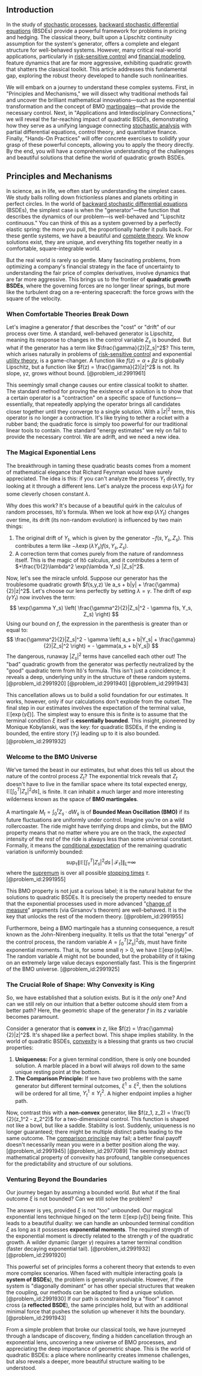 ## Introduction
In the study of [stochastic processes](@article_id:141072), [backward stochastic differential equations](@article_id:191975) (BSDEs) provide a powerful framework for problems in pricing and hedging. The classical theory, built upon a Lipschitz continuity assumption for the system's generator, offers a complete and elegant structure for well-behaved systems. However, many critical real-world applications, particularly in [risk-sensitive control](@article_id:193982) and [financial modeling](@article_id:144827), feature dynamics that are far more aggressive, exhibiting quadratic growth that shatters the classical toolkit. This article addresses this fundamental gap, exploring the robust theory developed to handle such nonlinearities.

We will embark on a journey to understand these complex systems. First, in "Principles and Mechanisms," we will dissect why traditional methods fail and uncover the brilliant mathematical innovations—such as the exponential transformation and the concept of BMO [martingales](@article_id:267285)—that provide the necessary control. Next, in "Applications and Interdisciplinary Connections," we will reveal the far-reaching impact of quadratic BSDEs, demonstrating how they serve as a unifying language connecting [stochastic analysis](@article_id:188315) with partial differential equations, control theory, and quantitative finance. Finally, "Hands-On Practices" will offer concrete exercises to solidify your grasp of these powerful concepts, allowing you to apply the theory directly. By the end, you will have a comprehensive understanding of the challenges and beautiful solutions that define the world of quadratic growth BSDEs.

## Principles and Mechanisms

In science, as in life, we often start by understanding the simplest cases. We study balls rolling down frictionless planes and planets orbiting in perfect circles. In the world of [backward stochastic differential equations](@article_id:191975) (BSDEs), the simplest case is when the "generator"—the function that describes the dynamics of our problem—is well-behaved and "Lipschitz continuous." You can think of this as a system governed by a perfectly elastic spring: the more you pull, the proportionally harder it pulls back. For these gentle systems, we have a beautiful and [complete theory](@article_id:154606). We know solutions exist, they are unique, and everything fits together neatly in a comfortable, square-integrable world.

But the real world is rarely so gentle. Many fascinating problems, from optimizing a company's financial strategy in the face of uncertainty to understanding the fair price of complex derivatives, involve dynamics that are far more aggressive. This brings us to the frontier of **quadratic growth BSDEs**, where the governing forces are no longer linear springs, but more like the turbulent drag on a re-entering spacecraft: the force grows with the square of the velocity.

### When Comfortable Theories Break Down

Let's imagine a generator $f$ that describes the "cost" or "drift" of our process over time. A standard, well-behaved generator is Lipschitz, meaning its response to changes in the control variable $Z_s$ is bounded. But what if the generator has a term like $\frac{\gamma}{2}|Z_s|^2$? This term, which arises naturally in problems of [risk-sensitive control](@article_id:193982) and exponential [utility theory](@article_id:270492), is a game-changer. A function like $f(z) = \alpha + \beta z$ is globally Lipschitz, but a function like $f(z) = \frac{\gamma}{2}|z|^2$ is not. Its slope, $\gamma z$, grows without bound. [@problem_id:2991961]

This seemingly small change causes our entire classical toolkit to shatter. The standard method for proving the existence of a solution is to show that a certain operator is a "contraction" on a specific space of functions—essentially, that repeatedly applying the operator brings all candidates closer together until they converge to a single solution. With a $|z|^2$ term, this operator is no longer a contraction. It's like trying to tether a rocket with a rubber band; the quadratic force is simply too powerful for our traditional linear tools to contain. The standard "energy estimates" we rely on fail to provide the necessary control. We are adrift, and we need a new idea.

### The Magical Exponential Lens

The breakthrough in taming these quadratic beasts comes from a moment of mathematical elegance that Richard Feynman would have surely appreciated. The idea is this: if you can't analyze the process $Y_t$ directly, try looking at it through a different lens. Let's analyze the process $\exp(\lambda Y_t)$ for some cleverly chosen constant $\lambda$.

Why does this work? It's because of a beautiful quirk in the calculus of random processes, Itô's formula. When we look at how $\exp(\lambda Y_t)$ changes over time, its drift (its non-random evolution) is influenced by two main things:
1.  The original drift of $Y_t$, which is given by the generator $-f(s, Y_s, Z_s)$. This contributes a term like $-\lambda \exp(\lambda Y_s) f(s, Y_s, Z_s)$.
2.  A correction term that comes purely from the nature of randomness itself. This is the magic of Itô calculus, and it contributes a term of $+\frac{1}{2}\lambda^2 \exp(\lambda Y_s) |Z_s|^2$.

Now, let's see the miracle unfold. Suppose our generator has the troublesome quadratic growth $f(s,y,z) \le a_s + b|y| + \frac{\gamma}{2}|z|^2$. Let's choose our lens perfectly by setting $\lambda = \gamma$. The drift of $\exp(\gamma Y_t)$ now involves the term:
$$
\exp(\gamma Y_s) \left( \frac{\gamma^2}{2}|Z_s|^2 - \gamma f(s, Y_s, Z_s) \right)
$$
Using our bound on $f$, the expression in the parenthesis is greater than or equal to:
$$
\frac{\gamma^2}{2}|Z_s|^2 - \gamma \left( a_s + b|Y_s| + \frac{\gamma}{2}|Z_s|^2 \right) = - \gamma(a_s + b|Y_s|)
$$
The dangerous, runaway $|Z_s|^2$ terms have cancelled each other out! The "bad" quadratic growth from the generator was perfectly neutralized by the "good" quadratic term from Itô's formula. This isn't just a coincidence; it reveals a deep, underlying unity in the structure of these random systems. [@problem_id:2991920] [@problem_id:2991940] [@problem_id:2991943]

This cancellation allows us to build a solid foundation for our estimates. It works, however, only if our calculations don't explode from the outset. The final step in our estimates involves the expectation of the terminal value, $\mathbb{E}[\exp(\gamma \xi)]$. The simplest way to ensure this is finite is to assume that the terminal condition $\xi$ itself is **essentially bounded**. This insight, pioneered by Monique Kobylanski, was the key: for quadratic BSDEs, if the ending is bounded, the entire story ($Y_t$) leading up to it is also bounded. [@problem_id:2991932]

### Welcome to the BMO Universe

We've tamed the beast in our estimates, but what does this tell us about the nature of the control process $Z_t$? The exponential trick reveals that $Z_t$ doesn't have to live in the familiar space where its total expected energy, $\mathbb{E}[\int_0^T |Z_s|^2 ds]$, is finite. It can inhabit a much larger and more interesting wilderness known as the space of **BMO martingales**.

A martingale $M_t = \int_0^t Z_s \cdot dW_s$ is of **Bounded Mean Oscillation (BMO)** if its future fluctuations are uniformly under control. Imagine you're on a wild rollercoaster. The ride might have terrifying drops and climbs, but the BMO property means that no matter where you are on the track, the *expected* intensity of the *rest* of the ride is always less than some universal constant. Formally, it means the [conditional expectation](@article_id:158646) of the remaining quadratic variation is uniformly bounded:
$$
\sup_{\tau} \left\| \mathbb{E}\left[ \int_\tau^T |Z_s|^2 ds \, \Big| \, \mathcal{F}_\tau \right] \right\|_{L^\infty}  \infty
$$
where the [supremum](@article_id:140018) is over all possible [stopping times](@article_id:261305) $\tau$. [@problem_id:2991955]

This BMO property is not just a curious label; it is the natural habitat for the solutions to quadratic BSDEs. It is precisely the property needed to ensure that the exponential processes used in more advanced "[change of measure](@article_id:157393)" arguments (via Girsanov's theorem) are well-behaved. It is the key that unlocks the rest of the modern theory. [@problem_id:2991955]

Furthermore, being a BMO martingale has a stunning consequence, a result known as the John-Nirenberg inequality. It tells us that the total "energy" of the control process, the random variable $A = \int_0^T |Z_s|^2 ds$, must have finite exponential moments. That is, for some small $\eta > 0$, we have $\mathbb{E}[\exp(\eta A)]  \infty$. The random variable $A$ might not be bounded, but the probability of it taking on an extremely large value decays exponentially fast. This is the fingerprint of the BMO universe. [@problem_id:2991925]

### The Crucial Role of Shape: Why Convexity is King

So, we have established that a solution exists. But is it the *only* one? And can we still rely on our intuition that a better outcome should stem from a better path? Here, the geometric shape of the generator $f$ in its $z$ variable becomes paramount.

Consider a generator that is **convex** in $z$, like $f(z) = \frac{\gamma}{2}|z|^2$. It's shaped like a perfect bowl. This shape implies stability. In the world of quadratic BSDEs, [convexity](@article_id:138074) is a blessing that grants us two crucial properties:
1.  **Uniqueness:** For a given terminal condition, there is only one bounded solution. A marble placed in a bowl will always roll down to the same unique resting point at the bottom.
2.  **The Comparison Principle:** If we have two problems with the same generator but different terminal outcomes, $\xi^1 \le \xi^2$, then the solutions will be ordered for all time, $Y^1_t \le Y^2_t$. A higher endpoint implies a higher path.

Now, contrast this with a **non-convex** generator, like $f(z_1, z_2) = \frac{1}{2}(z_1^2 - z_2^2)$ for a two-dimensional control. This function is shaped not like a bowl, but like a saddle. Stability is lost. Suddenly, uniqueness is no longer guaranteed; there might be multiple distinct paths leading to the same outcome. The [comparison principle](@article_id:165069) may fail; a better final payoff doesn't necessarily mean you were in a better position along the way. [@problem_id:2991945] [@problem_id:2977089] The seemingly abstract mathematical property of convexity has profound, tangible consequences for the predictability and structure of our solutions.

### Venturing Beyond the Boundaries

Our journey began by assuming a bounded world. But what if the final outcome $\xi$ is not bounded? Can we still solve the problem?

The answer is yes, provided $\xi$ is not "too" unbounded. Our magical exponential lens technique hinged on the term $\mathbb{E}[\exp(\gamma \xi)]$ being finite. This leads to a beautiful duality: we can handle an unbounded terminal condition $\xi$ as long as it possesses **exponential moments**. The required strength of the exponential moment is directly related to the strength $\gamma$ of the quadratic growth. A wilder dynamic (larger $\gamma$) requires a tamer terminal condition (faster decaying exponential tail). [@problem_id:2991932] [@problem_id:2991920]

This powerful set of principles forms a coherent theory that extends to even more complex scenarios. When faced with multiple interacting goals (a **system of BSDEs**), the problem is generally unsolvable. However, if the system is "diagonally dominant" or has other special structures that weaken the coupling, our methods can be adapted to find a unique solution. [@problem_id:2991930] If our path is constrained by a "floor" it cannot cross (a **reflected BSDE**), the same principles hold, but with an additional minimal force that pushes the solution up whenever it hits the boundary. [@problem_id:2991943]

From a simple problem that broke our classical tools, we have journeyed through a landscape of discovery, finding a hidden cancellation through an exponential lens, uncovering a new universe of BMO processes, and appreciating the deep importance of geometric shape. This is the world of quadratic BSDEs: a place where nonlinearity creates immense challenges, but also reveals a deeper, more beautiful structure waiting to be understood.